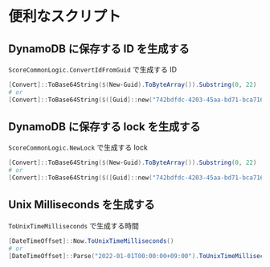# 便利なスクリプト

## DynamoDB に保存する ID を生成する

`ScoreCommonLogic.ConvertIdFromGuid` で生成する ID

```powershell
[Convert]::ToBase64String($(New-Guid).ToByteArray()).Substring(0, 22)
# or
[Convert]::ToBase64String($([Guid]::new("742bdfdc-4203-45aa-bd71-bca716d26421")).ToByteArray()).Substring(0, 22)
```

## DynamoDB に保存する lock を生成する

`ScoreCommonLogic.NewLock` で生成する lock

```powershell
[Convert]::ToBase64String($(New-Guid).ToByteArray()).Substring(0, 22)
# or
[Convert]::ToBase64String($([Guid]::new("742bdfdc-4203-45aa-bd71-bca716d26421")).ToByteArray()).Substring(0, 22)
```

## Unix Milliseconds を生成する

`ToUnixTimeMilliseconds` で生成する時間

```powershell
[DateTimeOffset]::Now.ToUnixTimeMilliseconds()
# or
[DateTimeOffset]::Parse("2022-01-01T00:00:00+09:00").ToUnixTimeMilliseconds()
```
